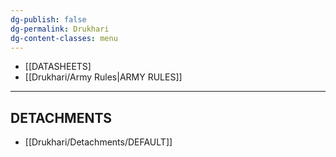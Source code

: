 ```yaml
---
dg-publish: false
dg-permalink: Drukhari
dg-content-classes: menu
---
```

- [[DATASHEETS]
- [[Drukhari/Army Rules|ARMY RULES]]

***

## DETACHMENTS

- [[Drukhari/Detachments/DEFAULT]]
